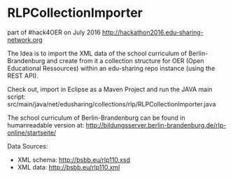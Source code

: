 # RLPCollectionImporter

part of #hack4OER on July 2016 http://hackathon2016.edu-sharing-network.org

The Idea is to import the XML data of the school curriculum of Berlin-Brandenburg and create from it a collection structure for OER (Open Educational Ressources) within an edu-sharing repo instance (using the REST API).

Check out, import in Eclipse as a Maven Project and run the JAVA main script: src/main/java/net/edusharing/collections/rlp/RLPCollectionImporter.java 

The school curriculum of Berlin-Brandenburg can be found in humanreadable version at:
http://bildungsserver.berlin-brandenburg.de/rlp-online/startseite/

Data Sources:

- XML schema: http://bsbb.eu/rlp110.xsd
- XML data: http://bsbb.eu/rlp110.xml
